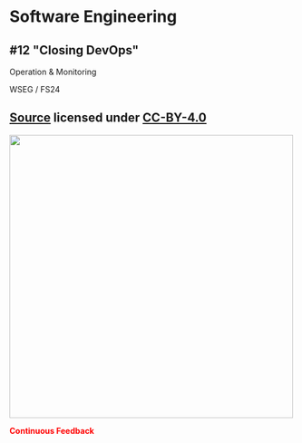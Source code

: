 # Software Engineering

## #12 "Closing DevOps"

Operation & Monitoring

WSEG / FS24

[Source](https://github.com/digital-sustainability/module-wseg/tree/24/fs/docs/slides/content/12) licensed under [CC-BY-4.0](https://github.com/digital-sustainability/module-wseg/blob/24/fs/LICENSE)
--
<img src="https://miro.medium.com/v2/resize:fit:2000/format:webp/1*57INuyf56018l0Y_Pel0ig.png" height="500px" />

<span style="color:red">**Continuous Feedback**</span>